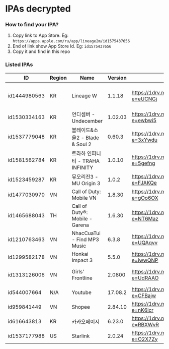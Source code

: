 # IPAs decrypted

### How to find your IPA?

1. Copy link to App Store. Eg: `https://apps.apple.com/ru/app/lineage2m/id1575437656`
2. End of link show App Store Id. Eg: `id1575437656`
3. Copy it and find in this repo

### Listed IPAs

| ID | Region | Name | Version | Link | Note |
| --- | --- | --- | --- | --- | --- |
| id1444980563 | KR | Lineage W | 1.1.18 | https://1drv.ms/u/s!AvHxFSkLWegaoIBfcvmdfLil7xYn2A?e=eUCNGj | This Global version can use in other region. Eg: TW, TH, PH, SG... |
| id1530334163 | KR | 언디셈버 - Undecember | 1.02.03 | https://1drv.ms/u/s!AvHxFSkLWegaoIBoUx3zWLZCDbQwjA?e=ewbwi5 | ENG/RU lang -> https://undecember.ml |
| id1537779048 | KR | 블레이드&소울2 - Blade & Soul 2 | 0.60.3 | https://1drv.ms/u/s!AvHxFSkLWegaoIBGQQ31yMWpV1NgAg?e=3xYwdu |  |
| id1581562784 | KR | 트라하 인피니티 - TRAHA INFINITY | 1.0.10 | https://1drv.ms/u/s!AvHxFSkLWegan_4CZNpdio2I-bLQzw?e=5gefng | This version is also available on App Store macOS M1 |
| id1523459287 | KR | 뮤오리진3 - MU Origin 3 | 1.0.2 | https://1drv.ms/u/s!AvHxFSkLWegaoIBHr4RGr8MzworAWQ?e=FJAKQe |  |
| id1477030970 | VN | Call of Duty: Mobile VN | 1.8.30 | https://1drv.ms/u/s!AvHxFSkLWegaoIBPgDjszKxNoIvN_A?e=gOo6OX | VNG version |
| id1465688043 | TH | Call of Duty®: Mobile - Garena | 1.6.30 | https://1drv.ms/u/s!AvHxFSkLWegaoIBQySzPU5tS9XAlQw?e=NT6Maz | Use in SEA region. Exclude Vietnam |
| id1210763463 | VN | NhacCuaTui - Find MP3 Music | 6.3.8 | https://1drv.ms/u/s!AvHxFSkLWegaoIBRoALhxnbXnKw7uQ?e=UQAqvv | |
| id1299582178 | VN | Honkai Impact 3 | 5.5.0 | https://1drv.ms/u/s!AvHxFSkLWegaoIBSBaaroafm3WIxXw?e=iwwQNP | |
| id1313126006 | VN | Girls' Frontline | 2.0800 | https://1drv.ms/u/s!AvHxFSkLWegaoIBTIhnF9TpZm7sd9A?e=UdRAAO | This version is also available on App Store macOS M1 |
| id544007664 | N/A | Youtube | 17.08.2 | https://1drv.ms/u/s!AvHxFSkLWegaoIBeJn7QF0HdKXsS1g?e=CFBajw |  |
| id959841449 | VN | Shopee | 2.84.10 | https://1drv.ms/u/s!AvHxFSkLWegaoIBdRp7X9-QfNSzWFQ?e=nK6icr | Vietnam version |
| id616643813 | KR | 카카오페이지 | 6.23.0 | https://1drv.ms/u/s!AvHxFSkLWegaoIBgfyxHBuyndC4WbA?e=RBXWvR | |
| id1537177988 | US | Starlink | 2.0.24 | https://1drv.ms/u/s!AvHxFSkLWegaoIBhLC5Ynb2hWzxX4A?e=O2X7Zy | SpaceX Starlink |
